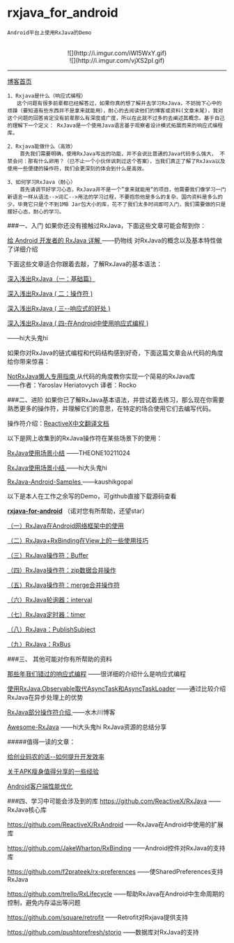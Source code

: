 # rxjava_for_android

	Android平台上使用RxJava的Demo
<br/>

<center>![](http://i.imgur.com/iWI5WxY.gif)</center>

<center>![](http://i.imgur.com/vjXS2pI.gif)</center>


-----------------------------------------------------------


[博客首页](http://blog.csdn.net/qq1026291832/article/details/51007490 "博客首页")

	1、Rxjava是什么（响应式编程）
       这个问题有很多前辈都已经解答过，如果你真的想了解并去学习RxJava，不妨抛下心中的烦躁（要知道有些东西并不是拿来就能用），耐心的去阅读他们的博客或资料(文章末尾)，我对这个问题的回答肯定没有前辈那么有深度或广度，所以在此就不过多的去阐述其概念。基于自己的理解下一个定义： RxJava是一个使用Java语言基于观察者设计模式拓展而来的响应式编程库。
     
    2、Rxjava能做什么（高效）
        首先我们需要明确，使用RxJava写出的功能，并不会说比普通的Java代码多么强大， 不禁会问：那有什么卵用？（已不止一个小伙伴讽刺过这个答案），当我们真正了解了RxJava以及使用一些便捷的操作符，我们会更深刻的体会到什么是高效。
    
    3、如何学习RxJava（耐心）
        首先请调节好学习心态，RxJava并不是一个”拿来就能用“的项目，他需要我们像学习一门新语言一样从语法-->词汇-->用法的学习过程，不要抱怨他是多么的复杂、国内资料是多么的少。毕竟它只是个不到1MB Jar包大小的库，花不了我们太多时间即可入门，我们需要做的只是摆好心态，耐心的学习。
    
###一、入门
   如果你还没有接触过RxJava，下面这些文章可能会帮到你：
   
 [给 Android 开发者的 RxJava 详解 ](http://gank.io/post/560e15be2dca930e00da1083) ——扔物线   对RxJava的概念以及基本特性做了详细介绍
   
   下面这些文章适合你跟着去敲，了解RxJava的基本语法：

[深入浅出RxJava（一：基础篇）](http://blog.csdn.net/lzyzsd/article/details/41833541)

[深入浅出RxJava ( 二：操作符 )](http://blog.csdn.net/lzyzsd/article/details/44094895)

[深入浅出RxJava ( 三--响应式的好处 )](http://blog.csdn.net/lzyzsd/article/details/44891933)

[深入浅出RxJava ( 四-在Android中使用响应式编程 )](http://blog.csdn.net/lzyzsd/article/details/45033611)

——hi大头鬼hi


如果你对RxJava的链式编程和代码结构感到好奇，下面这篇文章会从代码的角度给你带来惊喜：
   
[NotRxJava懒人专用指南 ](http://www.devtf.cn/?p=323)   从代码的角度教你实现一个简易的RxJava库                       
   ——作者：Yaroslav Heriatovych  译者：Rocko  

###二、进阶
如果你已了解RxJava基本语法，并尝试着去练习，那么现在你需要熟悉更多的操作符，并理解它们的意思，在特定的场合使用它们去编写代码。

操作符介绍：[ReactiveX中文翻译文档](https://mcxiaoke.gitbooks.io/rxdocs/content/index.html)

以下是网上收集到的RxJava操作符在某些场景下的使用：

[RxJava使用场景小结](http://blog.csdn.net/theone10211024/article/details/50435325)                                        ——THEONE10211024

[RxJava使用场景小结 ](http://blog.csdn.net/lzyzsd/article/details/50120801)                                       ——hi大头鬼hi

[RxJava-Android-Samples ](https://github.com/kaushikgopal/RxJava-Android-Samples)                             ——kaushikgopal


以下是本人在工作之余写的Demo，可github直接下载源码查看

[<b>rxjava-for-android</b>](https://github.com/cn-ljb/rxjava_for_android)    （诺对您有所帮助，还望star）

[（一）RxJava在Android网络框架中的使用](http://blog.csdn.net/qq1026291832/article/details/51006059)

[（二）RxJava+RxBinding在View上的一些使用技巧](http://blog.csdn.net/qq1026291832/article/details/51006145)

[（三）RxJava操作符：Buffer](http://blog.csdn.net/qq1026291832/article/details/51006385)

[（四）RxJava操作符：zip数据合并操作](http://blog.csdn.net/qq1026291832/article/details/51006451)

[（五）RxJava操作符：merge合并操作符](http://blog.csdn.net/qq1026291832/article/details/51006538)

[（六）RxJava轮询器：interval](http://blog.csdn.net/qq1026291832/article/details/51006613)

[（七）RxJava定时器：timer](http://blog.csdn.net/qq1026291832/article/details/51006705)

[（八）RxJava：PublishSubject](http://blog.csdn.net/qq1026291832/article/details/51006746)

[（九）RxJava：RxBus](http://blog.csdn.net/qq1026291832/article/details/51006825)

###三、 其他可能对你有所帮助的资料

[那些年我们错过的响应式编程](http://www.devtf.cn/?p=174)        ——很详细的介绍什么是响应式编程

[使用RxJava.Observable取代AsyncTask和AsyncTaskLoader](http://www.devtf.cn/?p=114)    ——通过比较介绍RxJava在异步处理上的优势

[RxJava部分操作符介绍 ](http://mushuichuan.com/tags/RxJava/)       ——水木川博客

[Awesome-RxJava](https://github.com/lzyzsd/Awesome-RxJava)               ——hi大头鬼hi     RxJava资源的总结分享
    
#####值得一读的文章：

[给创业码农的话--如何提升开发效率](http://mp.weixin.qq.com/s?__biz=MzAwNDY1ODY2OQ==&mid=400785752&idx=1&sn=e1c166e7fad0892811c9ca9bca6d1540&scene=23&srcid=0329Nz6yhFIZKbW9emQgjUlM#rd)

[关于APK瘦身值得分享的一些经验](http://zmywly8866.github.io/2015/04/06/decrease-apk-size.html)

[Android客户端性能优化](http://blog.csdn.net/yueqian_scut/article/details/50762649#comments)

###四、学习中可能会涉及到的库
<a>https://github.com/ReactiveX/RxJava</a>          ——RxJava核心库

<a>https://github.com/ReactiveX/RxAndroid</a>        ——RxJava在Android中使用的扩展库

<a>https://github.com/JakeWharton/RxBinding</a>    ——Android控件对RxJava的支持库

<a>https://github.com/f2prateek/rx-preferences</a>    ——使SharedPreferences支持
RxJava

<a>https://github.com/trello/RxLifecycle</a>                ——帮助RxJava在Android中生命周期的控制，避免内存溢出等问题

<a>https://github.com/square/retrofit</a>                    ——Retrofit对Rxjava提供支持

<a>https://github.com/pushtorefresh/storio</a>         ——数据库对RxJava的支持
